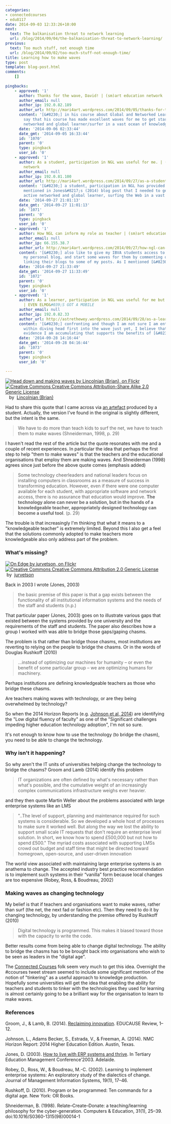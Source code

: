 ```yaml
---
categories:
- connectedcourses
- edu8117
date: 2014-09-03 12:33:26+10:00
next:
  text: The balkanisation threat to network learning
  url: /blog/2014/09/04/the-balkanisation-threat-to-network-learning/
previous:
  text: Too much stuff, not enough time
  url: /blog/2014/09/02/too-much-stuff-not-enough-time/
title: Learning how to make waves
type: post
template: blog-post.html
comments:
    []
    
pingbacks:
    - approved: '1'
      author: Thanks for the wave, David! | (sm)art education network
      author_email: null
      author_ip: 192.0.82.189
      author_url: http://mari4art.wordpress.com/2014/09/05/thanks-for-the-wave-david/
      content: '[&#8230;] in his course about Global and Networked Learning, I can honestly
        say that his course has made excellent waves for me to get started as an active
        networked and global learner/surfer in a vast ocean of knowledge. [&#8230;]'
      date: '2014-09-06 02:33:44'
      date_gmt: '2014-09-05 16:33:44'
      id: '1070'
      parent: '0'
      type: pingback
      user_id: '0'
    - approved: '1'
      author: As a student, participation in NGL was useful for me. | (sm)art education
        network
      author_email: null
      author_ip: 192.0.81.100
      author_url: http://mari4art.wordpress.com/2014/09/27/as-a-student-participation-in-ngl-was-useful-for-me/
      content: '[&#8230;] a student, participation in NGL has provided the push of waves
        mentioned in Jones&#8217;s (2014) blog post that I needed to get started as an
        active networked and global learner, surfing the Web in a vast [&#8230;]'
      date: '2014-09-27 21:01:13'
      date_gmt: '2014-09-27 11:01:13'
      id: '1071'
      parent: '0'
      type: pingback
      user_id: '0'
    - approved: '1'
      author: How NGL can inform my role as teacher | (sm)art education network
      author_email: null
      author_ip: 66.155.38.7
      author_url: http://mari4art.wordpress.com/2014/09/27/how-ngl-can-inform-my-role-as-teacher/
      content: '[&#8230;] also like to give my IBVA students access to a class blog and
        my personal blog, and start some waves for them by commenting on their blogs and
        linking their blogs to some of my posts. As I mentioned [&#8230;]'
      date: '2014-09-27 21:33:49'
      date_gmt: '2014-09-27 11:33:49'
      id: '1072'
      parent: '0'
      type: pingback
      user_id: '0'
    - approved: '1'
      author: As a learner, participation in NGL was useful for me but I now know why!
        | EVEN ELMO&#039;S GOT A MOBILE
      author_email: null
      author_ip: 192.0.82.33
      author_url: http://astrethewey.wordpress.com/2014/09/28/as-a-learner-participation-in-ngl-was-useful-for-me-but-i-now-know-why/
      content: '[&#8230;] confronting and though I am not sure I am entirely comfortable
        within diving head first into the wave just yet, I believe that the increasing
        evidence I am accumulating that supports the benefits of [&#8230;]'
      date: '2014-09-28 14:16:44'
      date_gmt: '2014-09-28 04:16:44'
      id: '1073'
      parent: '0'
      type: pingback
      user_id: '0'
    
---
```

[![Head down and making waves by Lincolnian (Brian), on Flickr](images/182268234_ec660f5e8e_m.jpg "Head down and making waves by Lincolnian (Brian), on Flickr")](https://www.flickr.com/photos/lincolnian/182268234/)  
[![Creative Commons Creative Commons Attribution-Share Alike 2.0 Generic License](images/80x15.png "Creative Commons Creative Commons Attribution-Share Alike 2.0 Generic License")](http://creativecommons.org/licenses/by-sa/2.0/)   by  [](https://www.flickr.com/people/lincolnian/)[Lincolnian (Brian)](https://www.flickr.com/people/lincolnian/) [](http://www.imagecodr.org/)

Had to share this quote that I came across via [an artefact](http://aspire2teach.wordpress.com/2014/08/19/online-artefact-2/) produced by a student. Actually, the version I've found in the original is slightly different, but the intent is the same.

> We have to do more than teach kids to surf the net, we have to teach them to make waves (Shneiderman, 1998, p. 29)

I haven't read the rest of the article but the quote resonates with me and a couple of recent experiences. In particular the idea that perhaps the first step to help "them to make waves" is that the teachers and the educational organisations that employ them are making waves. And Shneiderman (1998) agrees since just before the above quote comes (emphasis added)

> Some technology cheerleaders and national leaders focus on installing computers in classrooms as a measure of success in transforming education. However, even if there were one computer available for each student, with appropriate software and network access, there is no assurance that education would improve. **The technology alone can never be a solution, but in the hands of a knowledgeable teacher, appropriately designed technology can become a useful tool**. (p. 29)

The trouble is that increasingly I'm thinking that what it means to a "knowledgeable teacher" is extremely limited. Beyond this I also get a feel that the solutions commonly adopted to make teachers more knowledgeable also only address part of the problem.

### What's missing?

[![On Edge by jurvetson, on Flickr](images/1718831_994f6a403d_m.jpg "On Edge by jurvetson, on Flickr")](https://www.flickr.com/photos/jurvetson/1718831/)  
[![Creative Commons Creative Commons Attribution 2.0 Generic License](images/80x15.png "Creative Commons Creative Commons Attribution 2.0 Generic License")](http://creativecommons.org/licenses/by/2.0/)   by  [](https://www.flickr.com/people/jurvetson/)[jurvetson](https://www.flickr.com/people/jurvetson/) [](http://www.imagecodr.org/)

Back in 2003 I wrote (Jones, 2003)

> the basic premise of this paper is that a gap exists between the functionality of all institutional information systems and the needs of the staff and students (n.p.)

That particular paper (Jones, 2003) goes on to illustrate various gaps that existed between the systems provided by one university and the requirements of the staff and students. The paper also describes how a group I worked with was able to bridge those gaps/gaping chasms.

The problem is that rather than bridge those chasms, most institutions are reverting to relying on the people to bridge the chasms. Or in the words of Douglas Rushkoff (2010)

> …instead of optimizing our machines for humanity – or even the benefit of some particular group – we are optimizing humans for machinery.

Perhaps institutions are defining knowledgeable teachers as those who bridge these chasms.

Are teachers making waves with technology, or are they being overwhelmed by technology?

So when the 2014 Horizon Reports (e.g. [Johnson et al, 2014](http://www.nmc.org/publications/2014-horizon-report-higher-ed)) are identifying the "Low digital fluency of faculty" as one of the "Significant challenges impeding higher education technology adoption", I'm not so sure.

It's not enough to know how to use the technology (to bridge the chasm), you need to be able to change the technology.

### Why isn't it happening?

So why aren't the IT units of universities helping change the technology to bridge the chasms? Groom and Lamb (2014) identify this problem

> IT organizations are often defined by what's necessary rather than what's possible, and the cumulative weight of an increasingly complex communications infrastructure weighs ever heavier.

and they then quote Martin Weller about the problems associated with large enterprise systems like an LMS

> "..The level of support, planning and maintenance required for such systems is considerable. So we developed a whole host of processes to make sure it worked well. But along the way we lost the ability to support small scale IT requests that don't require an enterprise level solution. In short, we know how to spend £500,000 but not how to spend £500." The myriad costs associated with supporting LMSs crowd out budget and staff time that might be directed toward homegrown, open-source, and user-driven innovation

The world view associated with maintaining large enterprise systems is an anathema to change. The accepted industry best practice recommendation is to implement such systems in their “vanilla” form because local changes are too expensive (Robey, Ross, & Boudreau, 2002)

### Making waves as changing technology

My belief is that if teachers and organisations want to make waves, rather than surf (the net, the next fad or fashion etc). Then they need to do it by changing technology, by understanding the premise offered by Rushkoff (2010)

> Digital technology is programmed. This makes it biased toward those with the capacity to write the code.

Better results come from being able to change digital technology. The ability to bridge the chasms has to be brought back into organisations who wish to be seen as leaders in the "digital age".

The [Connected Courses](http://connectedcourses.net/) folk seem very much to get this idea. Overnight the #ccourses tweet stream seemed to include some significant mention of the notion of "tinkering" as a useful approach to knowledge production. Hopefully some universities will get the idea that enabling the ability for teachers and students to tinker with the technologies they used for learning is almost certainly going to be a brilliant way for the organisation to learn to make waves.

### References

Groom, J., & Lamb, B. (2014). [Reclaiming innovation](http://www.educause.edu/visuals/shared/er/extras/2014/ReclaimingInnovation/default.html). EDUCAUSE Review, 1–12.

Johnson, L., Adams Becker, S., Estrada, V., & Freeman, A. (2014). NMC Horizon Report: 2014 Higher Education Edition. Austin, Texas.

Jones, D. (2003). [How to live with ERP systems and thrive](/blog/publications/how-to-live-with-erp-systems-and-thrive/). In Tertiary Education Management Conference’2003. Adelaide.

Robey, D., Ross, W., & Boudreau, M.-C. (2002). Learning to implement enterprise systems: An exploratory study of the dialectics of change. Journal of Management Information Systems, 19(1), 17–46.

Rushkoff, D. (2010). Program or be programmed: Ten commands for a digital age. New York: OR Books.

Shneiderman, B. (1998). Relate–Create–Donate: a teaching/learning philosophy for the cyber-generation. Computers & Education, 31(1), 25–39. doi:10.1016/S0360-1315(98)00014-1